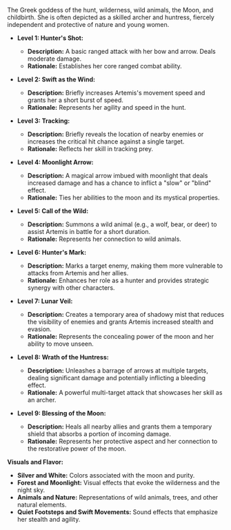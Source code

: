  The Greek goddess of the hunt, wilderness, wild animals, the Moon, and childbirth. She is often depicted as a skilled archer and huntress, fiercely independent and protective of nature and young women.
 
- **Level 1: Hunter's Shot:**
    
    - **Description:** A basic ranged attack with her bow and arrow. Deals moderate damage.
    - **Rationale:** Establishes her core ranged combat ability.
- **Level 2: Swift as the Wind:**
    
    - **Description:** Briefly increases Artemis's movement speed and grants her a short burst of speed.
    - **Rationale:** Represents her agility and speed in the hunt.
- **Level 3: Tracking:**
    
    - **Description:** Briefly reveals the location of nearby enemies or increases the critical hit chance against a single target.
    - **Rationale:** Reflects her skill in tracking prey.
- **Level 4: Moonlight Arrow:**
    
    - **Description:** A magical arrow imbued with moonlight that deals increased damage and has a chance to inflict a "slow" or "blind" effect.
    - **Rationale:** Ties her abilities to the moon and its mystical properties.
- **Level 5: Call of the Wild:**
    
    - **Description:** Summons a wild animal (e.g., a wolf, bear, or deer) to assist Artemis in battle for a short duration.
    - **Rationale:** Represents her connection to wild animals.
- **Level 6: Hunter's Mark:**
    
    - **Description:** Marks a target enemy, making them more vulnerable to attacks from Artemis and her allies.
    - **Rationale:** Enhances her role as a hunter and provides strategic synergy with other characters.
- **Level 7: Lunar Veil:**
    
    - **Description:** Creates a temporary area of shadowy mist that reduces the visibility of enemies and grants Artemis increased stealth and evasion.
    - **Rationale:** Represents the concealing power of the moon and her ability to move unseen.
- **Level 8: Wrath of the Huntress:**
    
    - **Description:** Unleashes a barrage of arrows at multiple targets, dealing significant damage and potentially inflicting a bleeding effect.
    - **Rationale:** A powerful multi-target attack that showcases her skill as an archer.
- **Level 9: Blessing of the Moon:**
    
    - **Description:** Heals all nearby allies and grants them a temporary shield that absorbs a portion of incoming damage.
    - **Rationale:** Represents her protective aspect and her connection to the restorative power of the moon.

**Visuals and Flavor:**

- **Silver and White:** Colors associated with the moon and purity.
- **Forest and Moonlight:** Visual effects that evoke the wilderness and the night sky.
- **Animals and Nature:** Representations of wild animals, trees, and other natural elements.
- **Quiet Footsteps and Swift Movements:** Sound effects that emphasize her stealth and agility.
